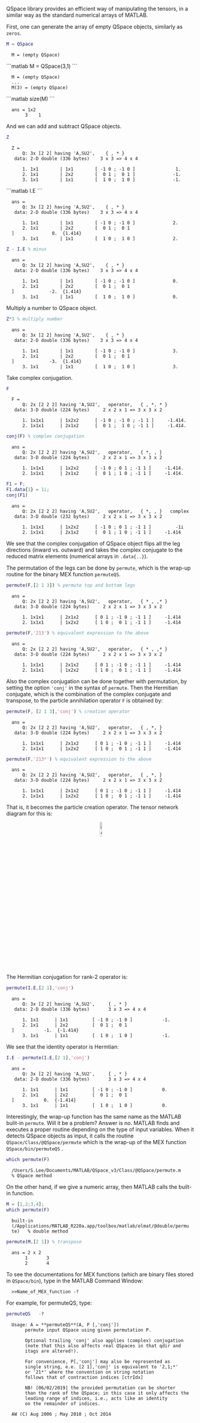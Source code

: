 QSpace library provides an efficient way of manipulating the tensors, in a similar way as the standard numerical arrays of MATLAB.

First, one can generate the array of empty QSpace objects, similarly as <span style="font-family: monospace; font-size:.85em">zeros</span>.
```matlab
M = QSpace
```
<div style="margin:1em"><span style="font-family: monospace; font-size:.85em">M = (empty QSpace)
</span></div>
```matlab
M = QSpace(3,1)
```
<div style="margin:1em"><span style="font-family: monospace; font-size:.85em">M = (empty QSpace)<br>
...<br>
M(3) = (empty QSpace)
</span></div>
```matlab
size(M)
```
<div style="margin:1em"><span style="font-family: monospace; font-size:.85em">ans = 1x2<br>
&nbsp;&nbsp;&nbsp;&nbsp;&nbsp;3&nbsp;&nbsp;&nbsp;&nbsp;1
</span></div>

And we can add and subtract QSpace objects.
```matlab
Z
```
<div style="margin:1em"><span style="font-family: monospace; font-size:.85em">Z = <br>
&nbsp;&nbsp;&nbsp;&nbsp;Q: 3x [2 2] having 'A,SU2',&nbsp;&nbsp;&nbsp;&nbsp;{ , * }<br>
&nbsp;data: 2-D double (336 bytes)&nbsp;&nbsp;&nbsp;&nbsp;3 x 3 => 4 x 4<br>
<br>
&nbsp;&nbsp;&nbsp;&nbsp;1. 1x1&nbsp;&nbsp;&nbsp;&nbsp;&nbsp;&nbsp;&nbsp;&nbsp;|&nbsp;1x1 &nbsp;&nbsp;&nbsp;&nbsp;&nbsp;&nbsp;&nbsp;[ -1 0 ; -1 0 ]&nbsp;&nbsp;&nbsp;&nbsp;&nbsp;&nbsp;&nbsp;&nbsp;&nbsp;&nbsp;&nbsp;&nbsp;&nbsp;&nbsp;&nbsp;1.<br>
&nbsp;&nbsp;&nbsp;&nbsp;2. 1x1&nbsp;&nbsp;&nbsp;&nbsp;&nbsp;&nbsp;&nbsp;&nbsp;|&nbsp;2x2 &nbsp;&nbsp;&nbsp;&nbsp;&nbsp;&nbsp;&nbsp;[ &nbsp;0 1 ; &nbsp;0 1 ]&nbsp;&nbsp;&nbsp;&nbsp;&nbsp;&nbsp;&nbsp;&nbsp;&nbsp;&nbsp;&nbsp;&nbsp;&nbsp;&nbsp;-1.<br>
&nbsp;&nbsp;&nbsp;&nbsp;3. 1x1&nbsp;&nbsp;&nbsp;&nbsp;&nbsp;&nbsp;&nbsp;&nbsp;|&nbsp;1x1 &nbsp;&nbsp;&nbsp;&nbsp;&nbsp;&nbsp;&nbsp;[&nbsp; 1 0 ; &nbsp;1 0 ]&nbsp;&nbsp;&nbsp;&nbsp;&nbsp;&nbsp;&nbsp;&nbsp;&nbsp;&nbsp;&nbsp;&nbsp;&nbsp;&nbsp;-1.<br></span></div>
```matlab
I.E
```

<div style="margin:1em"><span style="font-family: monospace; font-size:.85em">ans = <br>
&nbsp;&nbsp;&nbsp;&nbsp;Q: 3x [2 2] having 'A,SU2',&nbsp;&nbsp;&nbsp;&nbsp;{ , * }<br>
&nbsp;data: 2-D double (336 bytes)&nbsp;&nbsp;&nbsp;&nbsp;3 x 3 => 4 x 4<br>
<br>
&nbsp;&nbsp;&nbsp;&nbsp;1. 1x1&nbsp;&nbsp;&nbsp;&nbsp;&nbsp;&nbsp;&nbsp;&nbsp;|&nbsp;1x1 &nbsp;&nbsp;&nbsp;&nbsp;&nbsp;&nbsp;&nbsp;[ -1 0 ; -1 0 ]&nbsp;&nbsp;&nbsp;&nbsp;&nbsp;&nbsp;&nbsp;&nbsp;&nbsp;&nbsp;&nbsp;&nbsp;&nbsp;&nbsp;2.<br>
&nbsp;&nbsp;&nbsp;&nbsp;2. 1x1&nbsp;&nbsp;&nbsp;&nbsp;&nbsp;&nbsp;&nbsp;&nbsp;|&nbsp;2x2 &nbsp;&nbsp;&nbsp;&nbsp;&nbsp;&nbsp;&nbsp;[ &nbsp;0 1 ; &nbsp;0 1 ]&nbsp;&nbsp;&nbsp;&nbsp;&nbsp;&nbsp;&nbsp;&nbsp;&nbsp;&nbsp;&nbsp;&nbsp;&nbsp;&nbsp;0.&nbsp;&nbsp;{1.414}<br>
&nbsp;&nbsp;&nbsp;&nbsp;3. 1x1&nbsp;&nbsp;&nbsp;&nbsp;&nbsp;&nbsp;&nbsp;&nbsp;|&nbsp;1x1 &nbsp;&nbsp;&nbsp;&nbsp;&nbsp;&nbsp;&nbsp;[&nbsp; 1 0 ; &nbsp;1 0 ]&nbsp;&nbsp;&nbsp;&nbsp;&nbsp;&nbsp;&nbsp;&nbsp;&nbsp;&nbsp;&nbsp;&nbsp;&nbsp;&nbsp;2.<br></span></div>

```matlab
Z - I.E % minus
```

<div style="margin:1em"><span style="font-family: monospace; font-size:.85em">ans = <br>
&nbsp;&nbsp;&nbsp;&nbsp;Q: 3x [2 2] having 'A,SU2',&nbsp;&nbsp;&nbsp;&nbsp;{ , * }<br>
&nbsp;data: 2-D double (336 bytes)&nbsp;&nbsp;&nbsp;&nbsp;3 x 3 => 4 x 4<br>
<br>
&nbsp;&nbsp;&nbsp;&nbsp;1. 1x1&nbsp;&nbsp;&nbsp;&nbsp;&nbsp;&nbsp;&nbsp;&nbsp;|&nbsp;1x1 &nbsp;&nbsp;&nbsp;&nbsp;&nbsp;&nbsp;&nbsp;[ -1 0 ; -1 0 ]&nbsp;&nbsp;&nbsp;&nbsp;&nbsp;&nbsp;&nbsp;&nbsp;&nbsp;&nbsp;&nbsp;&nbsp;&nbsp;&nbsp;0.<br>
&nbsp;&nbsp;&nbsp;&nbsp;2. 1x1&nbsp;&nbsp;&nbsp;&nbsp;&nbsp;&nbsp;&nbsp;&nbsp;|&nbsp;2x2 &nbsp;&nbsp;&nbsp;&nbsp;&nbsp;&nbsp;&nbsp;[ &nbsp;0 1 ; &nbsp;0 1 ]&nbsp;&nbsp;&nbsp;&nbsp;&nbsp;&nbsp;&nbsp;&nbsp;&nbsp;&nbsp;&nbsp;&nbsp;&nbsp;-2.&nbsp;&nbsp;{1.414}<br>
&nbsp;&nbsp;&nbsp;&nbsp;3. 1x1&nbsp;&nbsp;&nbsp;&nbsp;&nbsp;&nbsp;&nbsp;&nbsp;|&nbsp;1x1 &nbsp;&nbsp;&nbsp;&nbsp;&nbsp;&nbsp;&nbsp;[&nbsp; 1 0 ; &nbsp;1 0 ]&nbsp;&nbsp;&nbsp;&nbsp;&nbsp;&nbsp;&nbsp;&nbsp;&nbsp;&nbsp;&nbsp;&nbsp;&nbsp;&nbsp;0.<br></span></div>


Multiply a number to QSpace object.
```matlab
Z*3 % multiply number
```
<div style="margin:1em"><span style="font-family: monospace; font-size:.85em">ans = <br>
&nbsp;&nbsp;&nbsp;&nbsp;Q: 3x [2 2] having 'A,SU2',&nbsp;&nbsp;&nbsp;&nbsp;{ , * }<br>
&nbsp;data: 2-D double (336 bytes)&nbsp;&nbsp;&nbsp;&nbsp;3 x 3 => 4 x 4<br>
<br>
&nbsp;&nbsp;&nbsp;&nbsp;1. 1x1&nbsp;&nbsp;&nbsp;&nbsp;&nbsp;&nbsp;&nbsp;&nbsp;|&nbsp;1x1 &nbsp;&nbsp;&nbsp;&nbsp;&nbsp;&nbsp;&nbsp;[ -1 0 ; -1 0 ]&nbsp;&nbsp;&nbsp;&nbsp;&nbsp;&nbsp;&nbsp;&nbsp;&nbsp;&nbsp;&nbsp;&nbsp;&nbsp;&nbsp;3.<br>
&nbsp;&nbsp;&nbsp;&nbsp;2. 1x1&nbsp;&nbsp;&nbsp;&nbsp;&nbsp;&nbsp;&nbsp;&nbsp;|&nbsp;2x2 &nbsp;&nbsp;&nbsp;&nbsp;&nbsp;&nbsp;&nbsp;[ &nbsp;0 1 ;&nbsp; 0 1 ]&nbsp;&nbsp;&nbsp;&nbsp;&nbsp;&nbsp;&nbsp;&nbsp;&nbsp;&nbsp;&nbsp;&nbsp;&nbsp;-3.&nbsp;&nbsp;{1.414}<br>
&nbsp;&nbsp;&nbsp;&nbsp;3. 1x1&nbsp;&nbsp;&nbsp;&nbsp;&nbsp;&nbsp;&nbsp;&nbsp;|&nbsp;1x1 &nbsp;&nbsp;&nbsp;&nbsp;&nbsp;&nbsp;&nbsp;[&nbsp; 1 0 ;&nbsp; 1 0 ]&nbsp;&nbsp;&nbsp;&nbsp;&nbsp;&nbsp;&nbsp;&nbsp;&nbsp;&nbsp;&nbsp;&nbsp;&nbsp;&nbsp;3.<br></span></div>


Take complex conjugation.
```matlab
F
```

<div style="margin:1em"><span style="font-family: monospace; font-size:.85em">F = <br>
&nbsp;&nbsp;&nbsp;&nbsp;Q: 2x [2 2 2] having 'A,SU2',&nbsp;&nbsp;&nbsp;operator,&nbsp;&nbsp;&nbsp;{ , *, *  }<br>
&nbsp;data: 3-D double (224 bytes)&nbsp;&nbsp;&nbsp;&nbsp;&nbsp;2 x 2 x 1 => 3 x 3 x 2<br>
<br>
&nbsp;&nbsp;&nbsp;&nbsp;1. 1x1x1&nbsp;&nbsp;&nbsp;&nbsp;&nbsp;&nbsp;|&nbsp;1x2x2 &nbsp;&nbsp;&nbsp;&nbsp;&nbsp;[ -1 0 ; -1 0 ; -1 1 ]&nbsp;&nbsp;&nbsp;&nbsp;&nbsp;-1.414.<br>
&nbsp;&nbsp;&nbsp;&nbsp;2. 1x1x1&nbsp;&nbsp;&nbsp;&nbsp;&nbsp;&nbsp;|&nbsp;2x1x2 &nbsp;&nbsp;&nbsp;&nbsp;&nbsp;[&nbsp; 0 1 ; &nbsp;1 0 ; -1 1 ]&nbsp;&nbsp;&nbsp;&nbsp;&nbsp;-1.414.<br></span></div>

```matlab
conj(F) % complex conjugation
```
<div style="margin:1em"><span style="font-family: monospace; font-size:.85em">ans = <br>
&nbsp;&nbsp;&nbsp;&nbsp;Q: 2x [2 2 2] having 'A,SU2',&nbsp;&nbsp;&nbsp;operator,&nbsp;&nbsp;&nbsp;{ *, ,  }<br>
&nbsp;data: 3-D double (224 bytes)&nbsp;&nbsp;&nbsp;&nbsp;&nbsp;2 x 2 x 1 => 3 x 3 x 2<br>
<br>
&nbsp;&nbsp;&nbsp;&nbsp;1. 1x1x1&nbsp;&nbsp;&nbsp;&nbsp;&nbsp;&nbsp;|&nbsp;1x2x2 &nbsp;&nbsp;&nbsp;&nbsp;&nbsp;[ -1 0 ; 0 1 ; -1 1 ]&nbsp;&nbsp;&nbsp;&nbsp;&nbsp;-1.414.<br>
&nbsp;&nbsp;&nbsp;&nbsp;2. 1x1x1&nbsp;&nbsp;&nbsp;&nbsp;&nbsp;&nbsp;|&nbsp;2x1x2 &nbsp;&nbsp;&nbsp;&nbsp;&nbsp;[&nbsp; 0 1 ; 1 0 ; -1 1 ]&nbsp;&nbsp;&nbsp;&nbsp;&nbsp;-1.414.<br></span></div>

```matlab
F1 = F;
F1.data{1} = 1i;
conj(F1)
```

<div style="margin:1em"><span style="font-family: monospace; font-size:.85em">ans = <br>
&nbsp;&nbsp;&nbsp;&nbsp;Q: 2x [2 2 2] having 'A,SU2',&nbsp;&nbsp;&nbsp;operator,&nbsp;&nbsp;&nbsp;{ *, ,  }&nbsp;&nbsp;&nbsp;complex<br>
&nbsp;data: 3-D double (232 bytes)&nbsp;&nbsp;&nbsp;&nbsp;&nbsp;2 x 2 x 1 => 3 x 3 x 2<br>
<br>
&nbsp;&nbsp;&nbsp;&nbsp;1. 1x1x1&nbsp;&nbsp;&nbsp;&nbsp;&nbsp;&nbsp;|&nbsp;1x2x2 &nbsp;&nbsp;&nbsp;&nbsp;&nbsp;[ -1 0 ; 0 1 ; -1 1 ]&nbsp;&nbsp;&nbsp;&nbsp;&nbsp;&nbsp;&nbsp;&nbsp;&nbsp;-1i<br>
&nbsp;&nbsp;&nbsp;&nbsp;2. 1x1x1&nbsp;&nbsp;&nbsp;&nbsp;&nbsp;&nbsp;|&nbsp;2x1x2 &nbsp;&nbsp;&nbsp;&nbsp;&nbsp;[&nbsp; 0 1 ; 1 0 ; -1 1 ]&nbsp;&nbsp;&nbsp;&nbsp;&nbsp;-1.414<br></span></div>

We see that the complex conjugation of QSpace object flips all the leg directions (inward vs. outward) and takes the complex conjugate to the reduced matrix elements (numerical arrays in <span style="font-family: monospace; font-size:.85em">.data{..}</span>).

The permutation of the legs can be done by <span style="font-family: monospace; font-size:.85em">permute</span>, which is the wrap-up routine for the binary MEX function <span style="font-family: monospace; font-size:.85em">permuteQS</span>.

```matlab
permute(F,[2 1 3]) % permute top and bottom legs 
```

<div style="margin:1em"><span style="font-family: monospace; font-size:.85em">ans = <br>
&nbsp;&nbsp;&nbsp;&nbsp;Q: 2x [2 2 2] having 'A,SU2',&nbsp;&nbsp;&nbsp;operator,&nbsp;&nbsp;&nbsp;{ * , ,* }&nbsp;&nbsp;&nbsp;<br>
&nbsp;data: 3-D double (224 bytes)&nbsp;&nbsp;&nbsp;&nbsp;&nbsp;2 x 2 x 1 => 3 x 3 x 2<br>
<br>
&nbsp;&nbsp;&nbsp;&nbsp;1. 1x1x1&nbsp;&nbsp;&nbsp;&nbsp;&nbsp;&nbsp;|&nbsp;2x1x2 &nbsp;&nbsp;&nbsp;&nbsp;&nbsp;[ 0 1 ; -1 0 ; -1 1 ]&nbsp;&nbsp;&nbsp;&nbsp;&nbsp;-1.414<br>
&nbsp;&nbsp;&nbsp;&nbsp;2. 1x1x1&nbsp;&nbsp;&nbsp;&nbsp;&nbsp;&nbsp;|&nbsp;1x2x2 &nbsp;&nbsp;&nbsp;&nbsp;&nbsp;[ 1 0 ; &nbsp;0 1 ; -1 1 ]&nbsp;&nbsp;&nbsp;&nbsp;&nbsp;-1.414<br></span></div>

```matlab
permute(F,'213') % equivalent expression to the above 
```
<div style="margin:1em"><span style="font-family: monospace; font-size:.85em">ans = <br>
&nbsp;&nbsp;&nbsp;&nbsp;Q: 2x [2 2 2] having 'A,SU2',&nbsp;&nbsp;&nbsp;operator,&nbsp;&nbsp;&nbsp;{ * , ,* }&nbsp;&nbsp;&nbsp;<br>
&nbsp;data: 3-D double (224 bytes)&nbsp;&nbsp;&nbsp;&nbsp;&nbsp;2 x 2 x 1 => 3 x 3 x 2<br>
<br>
&nbsp;&nbsp;&nbsp;&nbsp;1. 1x1x1&nbsp;&nbsp;&nbsp;&nbsp;&nbsp;&nbsp;|&nbsp;2x1x2 &nbsp;&nbsp;&nbsp;&nbsp;&nbsp;[ 0 1 ; -1 0 ; -1 1 ]&nbsp;&nbsp;&nbsp;&nbsp;&nbsp;-1.414<br>
&nbsp;&nbsp;&nbsp;&nbsp;2. 1x1x1&nbsp;&nbsp;&nbsp;&nbsp;&nbsp;&nbsp;|&nbsp;1x2x2 &nbsp;&nbsp;&nbsp;&nbsp;&nbsp;[ 1 0 ; &nbsp;0 1 ; -1 1 ]&nbsp;&nbsp;&nbsp;&nbsp;&nbsp;-1.414<br></span></div>


Also the complex conjugation can be done together with permutation, by setting the option <span style="font-family: monospace; font-size:.85em">'conj'</span> in the syntax of <span style="font-family: monospace; font-size:.85em">permute</span>. Then the Hermitian conjugate, which is the combination of the complex conjugate and transpose, to the particle annihilation operator <span style="font-family: monospace; font-size:.85em">F</span> is obtained by:

```matlab
permute(F, [2 1 3],'conj') % creation operator 
```
<div style="margin:1em"><span style="font-family: monospace; font-size:.85em">ans = <br>
&nbsp;&nbsp;&nbsp;&nbsp;Q: 2x [2 2 2] having 'A,SU2',&nbsp;&nbsp;&nbsp;operator,&nbsp;&nbsp;&nbsp;{  , *, }&nbsp;&nbsp;&nbsp;<br>
&nbsp;data: 3-D double (224 bytes)&nbsp;&nbsp;&nbsp;&nbsp;&nbsp;2 x 2 x 1 => 3 x 3 x 2<br>
<br>
&nbsp;&nbsp;&nbsp;&nbsp;1. 1x1x1&nbsp;&nbsp;&nbsp;&nbsp;&nbsp;&nbsp;|&nbsp;2x1x2 &nbsp;&nbsp;&nbsp;&nbsp;&nbsp;[ 0 1 ; -1 0 ; -1 1 ]&nbsp;&nbsp;&nbsp;&nbsp;&nbsp;-1.414<br>
&nbsp;&nbsp;&nbsp;&nbsp;2. 1x1x1&nbsp;&nbsp;&nbsp;&nbsp;&nbsp;&nbsp;|&nbsp;1x2x2 &nbsp;&nbsp;&nbsp;&nbsp;&nbsp;[ 1 0 ; &nbsp;0 1 ; -1 1 ]&nbsp;&nbsp;&nbsp;&nbsp;&nbsp;-1.414<br></span></div>

```matlab
permute(F,'213*') % equivalent expression to the above 
```
<div style="margin:1em"><span style="font-family: monospace; font-size:.85em">ans = <br>
&nbsp;&nbsp;&nbsp;&nbsp;Q: 2x [2 2 2] having 'A,SU2',&nbsp;&nbsp;&nbsp;operator,&nbsp;&nbsp;&nbsp;{  , *, }&nbsp;&nbsp;&nbsp;<br>
&nbsp;data: 3-D double (224 bytes)&nbsp;&nbsp;&nbsp;&nbsp;&nbsp;2 x 2 x 1 => 3 x 3 x 2<br>
<br>
&nbsp;&nbsp;&nbsp;&nbsp;1. 1x1x1&nbsp;&nbsp;&nbsp;&nbsp;&nbsp;&nbsp;|&nbsp;2x1x2 &nbsp;&nbsp;&nbsp;&nbsp;&nbsp;[ 0 1 ; -1 0 ; -1 1 ]&nbsp;&nbsp;&nbsp;&nbsp;&nbsp;-1.414<br>
&nbsp;&nbsp;&nbsp;&nbsp;2. 1x1x1&nbsp;&nbsp;&nbsp;&nbsp;&nbsp;&nbsp;|&nbsp;1x2x2 &nbsp;&nbsp;&nbsp;&nbsp;&nbsp;[ 1 0 ; &nbsp;0 1 ; -1 1 ]&nbsp;&nbsp;&nbsp;&nbsp;&nbsp;-1.414<br></span></div>

That is, it becomes the particle creation operator. The tensor network diagram for this is:

<p align="center">
  <img src="../images/image_2.png" alt="Alt Text" width = "10%">
</p>



The Hermitian conjugation for rank-2 operator is:

```matlab
permute(I.E,[2 1],'conj') 
```
<div style="margin:1em"><span style="font-family: monospace; font-size:.85em">ans = <br>
&nbsp;&nbsp;&nbsp;&nbsp;Q: 3x [2 2] having 'A,SU2',&nbsp;&nbsp;&nbsp;&nbsp;&nbsp;{ , * }&nbsp;&nbsp;&nbsp;<br>
&nbsp;data: 2-D double (336 bytes)&nbsp;&nbsp;&nbsp;&nbsp;&nbsp;&nbsp;&nbsp;3 x 3 => 4 x 4<br>
<br>
&nbsp;&nbsp;&nbsp;&nbsp;1. 1x1&nbsp;&nbsp;&nbsp;&nbsp;&nbsp;&nbsp;|&nbsp;1x1 &nbsp;&nbsp;&nbsp;&nbsp;&nbsp;&nbsp;&nbsp;&nbsp;[ -1 0 ; -1 0 ]&nbsp;&nbsp;&nbsp;&nbsp;&nbsp;&nbsp;&nbsp;&nbsp;&nbsp;&nbsp;&nbsp;-1.<br>
&nbsp;&nbsp;&nbsp;&nbsp;2. 1x1&nbsp;&nbsp;&nbsp;&nbsp;&nbsp;&nbsp;|&nbsp;2x2 &nbsp;&nbsp;&nbsp;&nbsp;&nbsp;&nbsp;&nbsp;&nbsp;[ &nbsp;0 1 ; &nbsp;0 1 ]&nbsp;&nbsp;&nbsp;&nbsp;&nbsp;&nbsp;&nbsp;&nbsp;&nbsp;&nbsp;&nbsp;-1.&nbsp;&nbsp;{-1.414}<br>
&nbsp;&nbsp;&nbsp;&nbsp;3. 1x1&nbsp;&nbsp;&nbsp;&nbsp;&nbsp;&nbsp;|&nbsp;1x1 &nbsp;&nbsp;&nbsp;&nbsp;&nbsp;&nbsp;&nbsp;&nbsp;[ &nbsp;1 0 ; &nbsp;1 0  ]&nbsp;&nbsp;&nbsp;&nbsp;&nbsp;&nbsp;&nbsp;&nbsp;&nbsp;&nbsp;&nbsp;-1.<br></span></div>


We see that the identity operator is Hermtian:

```matlab
I.E - permute(I.E,[2 1],'conj') 
```
<div style="margin:1em"><span style="font-family: monospace; font-size:.85em">ans = <br>
&nbsp;&nbsp;&nbsp;&nbsp;Q: 3x [2 2] having 'A,SU2',&nbsp;&nbsp;&nbsp;&nbsp;&nbsp;{ , * }&nbsp;&nbsp;&nbsp;<br>
&nbsp;data: 2-D double (336 bytes)&nbsp;&nbsp;&nbsp;&nbsp;&nbsp;&nbsp;&nbsp;3 x 3 => 4 x 4<br>
<br>
&nbsp;&nbsp;&nbsp;&nbsp;1. 1x1&nbsp;&nbsp;&nbsp;&nbsp;&nbsp;&nbsp;|&nbsp;1x1 &nbsp;&nbsp;&nbsp;&nbsp;&nbsp;&nbsp;&nbsp;&nbsp;[ -1 0 ; -1 0 ]&nbsp;&nbsp;&nbsp;&nbsp;&nbsp;&nbsp;&nbsp;&nbsp;&nbsp;&nbsp;&nbsp;0.<br>
&nbsp;&nbsp;&nbsp;&nbsp;2. 1x1&nbsp;&nbsp;&nbsp;&nbsp;&nbsp;&nbsp;|&nbsp;2x2 &nbsp;&nbsp;&nbsp;&nbsp;&nbsp;&nbsp;&nbsp;&nbsp;[ &nbsp;0 1 ; &nbsp;0 1 ]&nbsp;&nbsp;&nbsp;&nbsp;&nbsp;&nbsp;&nbsp;&nbsp;&nbsp;&nbsp;&nbsp;0.&nbsp;&nbsp;{-1.414}<br>
&nbsp;&nbsp;&nbsp;&nbsp;3. 1x1&nbsp;&nbsp;&nbsp;&nbsp;&nbsp;&nbsp;|&nbsp;1x1 &nbsp;&nbsp;&nbsp;&nbsp;&nbsp;&nbsp;&nbsp;&nbsp;[ &nbsp;1 0 ; &nbsp;1 0  ]&nbsp;&nbsp;&nbsp;&nbsp;&nbsp;&nbsp;&nbsp;&nbsp;&nbsp;&nbsp;&nbsp;0.<br></span></div>

Interestingly, the wrap-up function has the same name as the MATLAB bulit-in <span style="font-family: monospace; font-size:.85em">permute</span>. Will it be a problem? Answer is no. MATLAB finds and executes a proper routine depending on the type of input variables. When it detects QSpace objects as input, it calls the routine <span style="font-family: monospace; font-size:.85em">QSpace/Class/@QSpace/permute</span> which is the wrap-up of the MEX function <span style="font-family: monospace; font-size:.85em">QSpace/bin/permuteQS</span> .

```matlab
which permute(F) 
```
<div style="margin:1em"><span style="font-family: monospace; font-size:.85em">/Users/S.Lee/Documents/MATLAB/QSpace_v3/Class/@QSpace/permute.m &nbsp; % QSpace method</span></div>

On the other hand, if we give a numeric array, then MATLAB calls the built-in function.

```matlab
M = [1,2;3,4];
which permute(F) 
```
<div style="margin:1em"><span style="font-family: monospace; font-size:.85em">built-in (/Applications/MATLAB_R220a.app/toolbox/matlab/elmat/@double/permute) &nbsp; % double method</span></div>

```matlab
permute(M,[2 1]) % transpose 
```
<div style="margin:1em"><span style="font-family: monospace; font-size:.85em">ans =  2 x 2<br>
&nbsp;&nbsp;&nbsp;&nbsp;&nbsp;1 &nbsp;&nbsp;&nbsp;&nbsp;&nbsp;&nbsp;3<br>&nbsp;&nbsp;&nbsp;&nbsp;&nbsp;2 &nbsp;&nbsp;&nbsp;&nbsp;&nbsp;&nbsp;4
</span></div>

To see the documentations for MEX functions (which are binary files stored in <span style="font-family: monospace; font-size:.85em">QSpace/bin</span>), type in the MATLAB Command Window:

<div style="margin:1em"><span style="font-family: monospace; font-size:.85em">>>Name_of_MEX_function -?</span></div>


For example, for permuteQS, type:

```matlab
permuteQS   -? 
```

<div style="margin:1em"><span style="font-family: monospace; font-size:.85em">Usage: A = **permuteQS**(A, P [,'conj'])<br>
&nbsp;&nbsp;&nbsp;&nbsp;&nbsp;permute input QSpace using given permutation P.<br>
<br>
&nbsp;&nbsp;&nbsp;&nbsp;&nbsp;Optional trailing 'conj' also applies (complex) conjugation<br>
&nbsp;&nbsp;&nbsp;&nbsp;&nbsp;(note that this also affects real QSpaces in that qdir and<br>
&nbsp;&nbsp;&nbsp;&nbsp;&nbsp;itags are altered!).<br>
<br>
&nbsp;&nbsp;&nbsp;&nbsp;&nbsp;For convenience, P[,'conj'] may also be represented as<br>
&nbsp;&nbsp;&nbsp;&nbsp;&nbsp;single string, e.e. [2 1],'conj' is equivalent to '2,1;*'<br>
&nbsp;&nbsp;&nbsp;&nbsp;&nbsp;or '21*' where the convention on string notation<br>
&nbsp;&nbsp;&nbsp;&nbsp;&nbsp;follows that of contraction indices [ctrIdx]<br>
<br>
&nbsp;&nbsp;&nbsp;&nbsp;&nbsp;NB! [06/02/2019] the provided permutation can be shorter<br>
&nbsp;&nbsp;&nbsp;&nbsp;&nbsp;than the rank of the QSpace; in this case it only affects the<br>
&nbsp;&nbsp;&nbsp;&nbsp;&nbsp;leading range of indices, i.e., acts like an identity<br>
&nbsp;&nbsp;&nbsp;&nbsp;&nbsp;on the remainder of indices.<br>
<br>
AW (C) Aug 2006 ; May 2010 ; Oct 2014
</span></div>

&nbsp;

